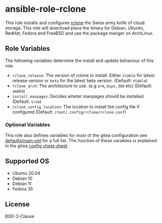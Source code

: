 ansible-role-rclone
===================
This role installs and configures [rclone](https://rclone.org) the Swiss army knife of cloud storage. This role will download place the binary for Debian, Ubuntu, RedHat, Fedora and FreeBSD and use the package manger on ArchLinux.


Role Variables
--------------

The following variables determine the install and update behaviour of this role.

* `rclone_release`: The version of rclone to install. Either `stable` for latest release version or `beta` for the latest beta version. (Default: `stable`)
* `rclone_arch`: The architecture to use. (e.g `arm`, `mips`, `386` etc) (Default: `amd64`)
* `install_manpages`: Decides wheter manpages should be installed (Default: `true`)
* `rclone_config_location`: The location to install the config file if configured (Default: `/root/.config/rclone/rclone.conf`)



### Optional Variables

This role also defines variables for most of the gitea configuration see [defaults/main.yml](defaults/main.yml) for a full list. The function of these variables is explained in the gitea [config cheat-sheet](https://docs.gitea.io/en-us/config-cheat-sheet/).


Supported OS
------------
- Ubuntu 20.04
- Debian 10
- Debian 11
- Fedora 35


License
-------

BSD-3-Clause
